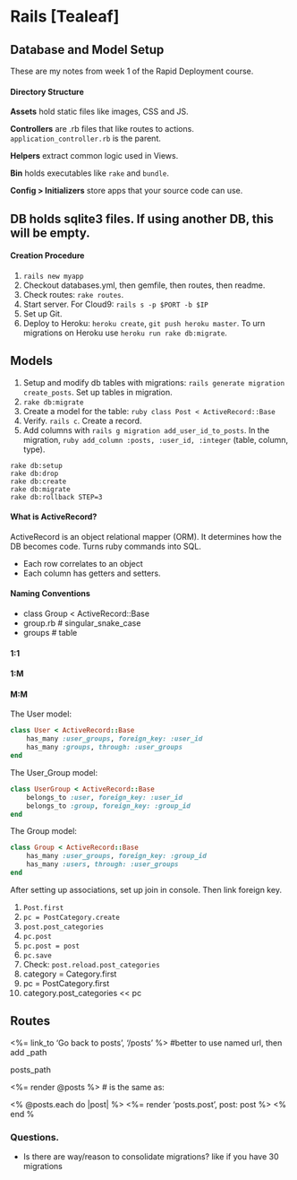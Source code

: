 # Rails [Tealeaf]
## Database and Model Setup

These are my notes from week 1 of the Rapid Deployment course.

#### Directory Structure
**Assets** hold static files like images, CSS and JS.

**Controllers** are .rb files that like routes to actions. `application_controller.rb` is the parent.

**Helpers** extract common logic used in Views.

**Bin** holds executables like `rake` and `bundle`.

**Config > Initializers** store apps that your source code can use.

**DB** holds sqlite3 files. If using another DB, this will be empty.
------------------
#### Creation Procedure
1. `rails new myapp`
2. Checkout databases.yml, then gemfile, then routes, then readme.
3. Check routes: `rake routes`. 
4. Start server. For Cloud9: `rails s -p $PORT -b $IP`
5. Set up Git.
6. Deploy to Heroku: `heroku create`, `git push heroku master`. To urn migrations on Heroku use `heroku run rake db:migrate`.

## Models
1. Setup and modify db tables with migrations: `rails generate migration create_posts`. Set up tables in migration.
2. `rake db:migrate`
3.  Create a model for the table: 
```ruby class Post < ActiveRecord::Base```
4. Verify. `rails c`. Create a record.
5. Add columns with `rails g migration add_user_id_to_posts`. In the migration, ```ruby add_column :posts, :user_id, :integer``` (table, column, type).


`rake db:setup`</br>
`rake db:drop`</br>
`rake db:create`</br>
`rake db:migrate`</br>
`rake db:rollback STEP=3`</br>

#### What is ActiveRecord?
ActiveRecord is an object relational mapper (ORM). It determines how the DB becomes code. Turns ruby commands into SQL.
* Each row correlates to an object
* Each column has getters and setters.

#### Naming Conventions
* class Group < ActiveRecord::Base
* group.rb # singular_snake_case
* groups # table

#### 1:1 

#### 1:M

#### M:M
The User model:
```ruby 
class User < ActiveRecord::Base
    has_many :user_groups, foreign_key: :user_id
    has_many :groups, through: :user_groups
end
```

The User_Group model:
```ruby 
class UserGroup < ActiveRecord::Base
    belongs_to :user, foreign_key: :user_id
    belongs_to :group, foreign_key: :group_id
end
```


The Group model:
```ruby
class Group < ActiveRecord::Base
    has_many :user_groups, foreign_key: :group_id
    has_many :users, through: :user_groups
end
```

After setting up associations, set up join in console. Then link foreign key.

1. `Post.first`
2. `pc = PostCategory.create`
3. `post.post_categories`
4. `pc.post`
5. `pc.post = post`
6. `pc.save`
7. Check: `post.reload.post_categories`
8. category = Category.first
9. pc = PostCategory.first
10. category.post_categories << pc


## Routes
<%= link_to ‘Go back to posts’, ‘/posts’ %>   #better to use named url, then add _path

posts_path  

<%= render @posts %>   # is the same as:

<% @posts.each do |post| %>
<%= render ‘posts.post’, post: post %>
<% end %


### Questions.
* Is there are way/reason to consolidate migrations? like if you have 30 migrations